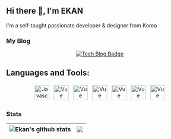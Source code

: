 ## Hi there 👋, I'm EKAN

I'm a self-taught passionate developer & designer from Korea

### My Blog
<div align=center>

[![Tech Blog Badge](http://img.shields.io/badge/blog-black?style=flat-square&logo=Naver&link=https://blog.naver.com/ekankr2)](https://blog.naver.com/ekankr2)

</div>


##  Languages and Tools:
<p align="center">
<img src="https://cdn.worldvectorlogo.com/logos/logo-javascript.svg" alt="Javascript" height="40" style="vertical-align:top; margin:4px">
<img src="https://cdn.worldvectorlogo.com/logos/typescript.svg" alt="Vue" height="40" style="vertical-align:top; margin:4px"/>
<img src="https://cdn.worldvectorlogo.com/logos/vue-js-1.svg" alt="Vue" height="40" style="vertical-align:top; margin:4px"/>
<img src="https://cdn.worldvectorlogo.com/logos/react-2.svg" alt="Vue" height="40" style="vertical-align:top; margin:4px"/>
<img src="https://cdn.worldvectorlogo.com/logos/java.svg" alt="Vue" height="40" style="vertical-align:top; margin:4px"/>
<img src="https://cdn.worldvectorlogo.com/logos/spring-3.svg" alt="Vue" height="40" style="vertical-align:top; margin:4px"/>
<img src="https://cdn.worldvectorlogo.com/logos/adobe-photoshop-2.svg" alt="Vue" height="40" style="vertical-align:top; margin:4px"/>
</p>

### Stats

| <img align="center" src="https://github-readme-stats.vercel.app/api?username=ekankr2&show_icons=true&include_all_commits=true&theme=buefy&hide_border=true" alt="Ekan's github stats" /> | <img align="center" src="https://github-readme-stats.vercel.app/api/top-langs/?username=ekankr2&layout=compact&theme=buefy&hide_border=true" /> |
| ------------- | ------------- |



